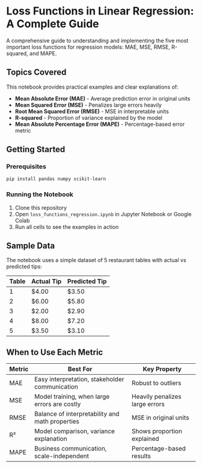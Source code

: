 # Loss Functions in Linear Regression: A Complete Guide

A comprehensive guide to understanding and implementing the five most important loss functions for regression models: MAE, MSE, RMSE, R-squared, and MAPE.

## Topics Covered

This notebook provides practical examples and clear explanations of:

- **Mean Absolute Error (MAE)** - Average prediction error in original units
- **Mean Squared Error (MSE)** - Penalizes large errors heavily
- **Root Mean Squared Error (RMSE)** - MSE in interpretable units
- **R-squared** - Proportion of variance explained by the model
- **Mean Absolute Percentage Error (MAPE)** - Percentage-based error metric


## Getting Started

### Prerequisites
```bash
pip install pandas numpy scikit-learn
```

### Running the Notebook
1. Clone this repository
2. Open `loss_functions_regression.ipynb` in Jupyter Notebook or Google Colab
3. Run all cells to see the examples in action

## Sample Data

The notebook uses a simple dataset of 5 restaurant tables with actual vs predicted tips:

| Table | Actual Tip | Predicted Tip |
|-------|------------|---------------|
| 1     | $4.00      | $3.50         |
| 2     | $6.00      | $5.80         |
| 3     | $2.00      | $2.90         |
| 4     | $8.00      | $7.20         |
| 5     | $3.50      | $3.10         |


## When to Use Each Metric

| Metric | Best For | Key Property |
|--------|----------|--------------|
| MAE | Easy interpretation, stakeholder communication | Robust to outliers |
| MSE | Model training, when large errors are costly | Heavily penalizes large errors |
| RMSE | Balance of interpretability and math properties | MSE in original units |
| R² | Model comparison, variance explanation | Shows proportion explained |
| MAPE | Business communication, scale-independent | Percentage-based results |


